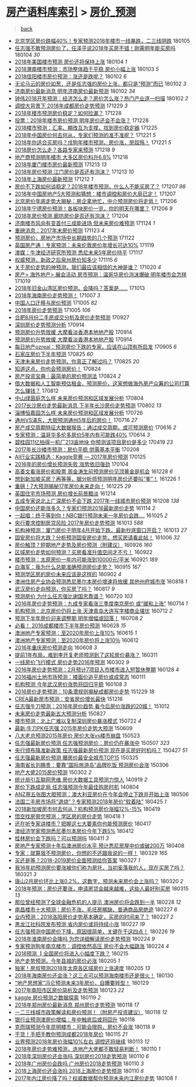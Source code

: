 [房产语料库索引](../../README.md)  > [房价_预测](房价_预测.md)
====
> [back](../README.md)

- [北京学区房价跌幅40%！专家预测2018年楼市一线暴跌，二三线阴跌](http://jkwz.applinzi.com/ittc/7055056988247950346.html#%E5%8C%97%E4%BA%AC%E5%AD%A6%E5%8C%BA%E6%88%BF%E4%BB%B7%E8%B7%8C%E5%B9%8540%25%EF%BC%81%E4%B8%93%E5%AE%B6%E9%A2%84%E6%B5%8B2018%E5%B9%B4%E6%A5%BC%E5%B8%82%E4%B8%80%E7%BA%BF%E6%9A%B4%E8%B7%8C%EF%BC%8C%E4%BA%8C%E4%B8%89%E7%BA%BF%E9%98%B4%E8%B7%8C) 180105  
- [任志强不敢预测房价了，任泽平说2018年买房不错！刚需明年能买房吗](http://jkwz.applinzi.com/ittc/7054706756289037318.html#%E4%BB%BB%E5%BF%97%E5%BC%BA%E4%B8%8D%E6%95%A2%E9%A2%84%E6%B5%8B%E6%88%BF%E4%BB%B7%E4%BA%86%EF%BC%8C%E4%BB%BB%E6%B3%BD%E5%B9%B3%E8%AF%B42018%E5%B9%B4%E4%B9%B0%E6%88%BF%E4%B8%8D%E9%94%99%EF%BC%81%E5%88%9A%E9%9C%80%E6%98%8E%E5%B9%B4%E8%83%BD%E4%B9%B0%E6%88%BF%E5%90%97) 180104 *30* 
- [2018年美国楼市预测 房价还将保持上涨](http://jkwz.applinzi.com/ittc/7054671322645267473.html#2018%E5%B9%B4%E7%BE%8E%E5%9B%BD%E6%A5%BC%E5%B8%82%E9%A2%84%E6%B5%8B+%E6%88%BF%E4%BB%B7%E8%BF%98%E5%B0%86%E4%BF%9D%E6%8C%81%E4%B8%8A%E6%B6%A8) 180104 *1* 
- [2018渭南楼市预测：市场整体趋于平稳 房价小幅上涨](http://jkwz.applinzi.com/ittc/7054314207393088518.html#2018%E6%B8%AD%E5%8D%97%E6%A5%BC%E5%B8%82%E9%A2%84%E6%B5%8B%EF%BC%9A%E5%B8%82%E5%9C%BA%E6%95%B4%E4%BD%93%E8%B6%8B%E4%BA%8E%E5%B9%B3%E7%A8%B3+%E6%88%BF%E4%BB%B7%E5%B0%8F%E5%B9%85%E4%B8%8A%E6%B6%A8) 180103 *5* 
- [2018信阳楼市房价预测：涨还是跌呢？](http://jkwz.applinzi.com/ittc/7054016328317273099.html#2018%E4%BF%A1%E9%98%B3%E6%A5%BC%E5%B8%82%E6%88%BF%E4%BB%B7%E9%A2%84%E6%B5%8B%EF%BC%9A%E6%B6%A8%E8%BF%98%E6%98%AF%E8%B7%8C%E5%91%A2%EF%BC%9F) 180102 *6* 
- [无论马云的房价如葱，还是任志强的房价上涨，都只是“预测”而已](http://jkwz.applinzi.com/ittc/7053971442851382282.html#%E6%97%A0%E8%AE%BA%E9%A9%AC%E4%BA%91%E7%9A%84%E6%88%BF%E4%BB%B7%E5%A6%82%E8%91%B1%EF%BC%8C%E8%BF%98%E6%98%AF%E4%BB%BB%E5%BF%97%E5%BC%BA%E7%9A%84%E6%88%BF%E4%BB%B7%E4%B8%8A%E6%B6%A8%EF%BC%8C%E9%83%BD%E5%8F%AA%E6%98%AF%E2%80%9C%E9%A2%84%E6%B5%8B%E2%80%9D%E8%80%8C%E5%B7%B2) 180102 *3* 
- [济南房价最新消息 明年济南房价最新预测](http://jkwz.applinzi.com/ittc/7053952138458170375.html#%E6%B5%8E%E5%8D%97%E6%88%BF%E4%BB%B7%E6%9C%80%E6%96%B0%E6%B6%88%E6%81%AF+%E6%98%8E%E5%B9%B4%E6%B5%8E%E5%8D%97%E6%88%BF%E4%BB%B7%E6%9C%80%E6%96%B0%E9%A2%84%E6%B5%8B) 180102 *34* 
- [钟伟2018开年预测：经济怎么走？房价怎么涨？热门产业逐一扫描](http://jkwz.applinzi.com/ittc/7053911377305928714.html#%E9%92%9F%E4%BC%9F2018%E5%BC%80%E5%B9%B4%E9%A2%84%E6%B5%8B%EF%BC%9A%E7%BB%8F%E6%B5%8E%E6%80%8E%E4%B9%88%E8%B5%B0%EF%BC%9F%E6%88%BF%E4%BB%B7%E6%80%8E%E4%B9%88%E6%B6%A8%EF%BC%9F%E7%83%AD%E9%97%A8%E4%BA%A7%E4%B8%9A%E9%80%90%E4%B8%80%E6%89%AB%E6%8F%8F) 180102 *2* 
- [调控大背景下 2018年成都房价走势预测](http://jkwz.applinzi.com/ittc/7052551803378336784.html#%E8%B0%83%E6%8E%A7%E5%A4%A7%E8%83%8C%E6%99%AF%E4%B8%8B+2018%E5%B9%B4%E6%88%90%E9%83%BD%E6%88%BF%E4%BB%B7%E8%B5%B0%E5%8A%BF%E9%A2%84%E6%B5%8B) 171229 *3* 
- [2018年楼市预测房价稳定？如何捡漏？](http://jkwz.applinzi.com/ittc/7052094476703499280.html#2018%E5%B9%B4%E6%A5%BC%E5%B8%82%E9%A2%84%E6%B5%8B%E6%88%BF%E4%BB%B7%E7%A8%B3%E5%AE%9A%EF%BC%9F%E5%A6%82%E4%BD%95%E6%8D%A1%E6%BC%8F%EF%BC%9F) 171228  
- [投票：2018年楼市房价预测 明年房价还会不会涨？](http://jkwz.applinzi.com/ittc/7052077717044872208.html#%E6%8A%95%E7%A5%A8%EF%BC%9A2018%E5%B9%B4%E6%A5%BC%E5%B8%82%E6%88%BF%E4%BB%B7%E9%A2%84%E6%B5%8B+%E6%98%8E%E5%B9%B4%E6%88%BF%E4%BB%B7%E8%BF%98%E4%BC%9A%E4%B8%8D%E4%BC%9A%E6%B6%A8%EF%BC%9F) 171228  
- [2018楼市预测：汇率、棚改互为支撑，找到房价稳定器](http://jkwz.applinzi.com/ittc/7051083360959464464.html#2018%E6%A5%BC%E5%B8%82%E9%A2%84%E6%B5%8B%EF%BC%9A%E6%B1%87%E7%8E%87%E3%80%81%E6%A3%9A%E6%94%B9%E4%BA%92%E4%B8%BA%E6%94%AF%E6%92%91%EF%BC%8C%E6%89%BE%E5%88%B0%E6%88%BF%E4%BB%B7%E7%A8%B3%E5%AE%9A%E5%99%A8) 171225  
- [2018年中国房价何去何从，专家们预测的准不准呢？](http://jkwz.applinzi.com/ittc/7049633452813452304.html#2018%E5%B9%B4%E4%B8%AD%E5%9B%BD%E6%88%BF%E4%BB%B7%E4%BD%95%E5%8E%BB%E4%BD%95%E4%BB%8E%EF%BC%8C%E4%B8%93%E5%AE%B6%E4%BB%AC%E9%A2%84%E6%B5%8B%E7%9A%84%E5%87%86%E4%B8%8D%E5%87%86%E5%91%A2%EF%BC%9F) 171221 *5* 
- [2018年你适合买房吗？戌狗年楼市预测，房价涨，房奴殇！](http://jkwz.applinzi.com/ittc/7049551036258190352.html#2018%E5%B9%B4%E4%BD%A0%E9%80%82%E5%90%88%E4%B9%B0%E6%88%BF%E5%90%97%EF%BC%9F%E6%88%8C%E7%8B%97%E5%B9%B4%E6%A5%BC%E5%B8%82%E9%A2%84%E6%B5%8B%EF%BC%8C%E6%88%BF%E4%BB%B7%E6%B6%A8%EF%BC%8C%E6%88%BF%E5%A5%B4%E6%AE%87%EF%BC%81) 171221 *5* 
- [2018房价怎么走？各路专家来预测](http://jkwz.applinzi.com/ittc/7048473938978407441.html#2018%E6%88%BF%E4%BB%B7%E6%80%8E%E4%B9%88%E8%B5%B0%EF%BC%9F%E5%90%84%E8%B7%AF%E4%B8%93%E5%AE%B6%E6%9D%A5%E9%A2%84%E6%B5%8B) 171218 *9* 
- [地产商预测明年楼市 大多区房价料升6.8%](http://jkwz.applinzi.com/ittc/7048378034325816337.html#%E5%9C%B0%E4%BA%A7%E5%95%86%E9%A2%84%E6%B5%8B%E6%98%8E%E5%B9%B4%E6%A5%BC%E5%B8%82+%E5%A4%A7%E5%A4%9A%E5%8C%BA%E6%88%BF%E4%BB%B7%E6%96%99%E5%8D%876.8%25) 171218  
- [2018年厦门楼市房价最新预测](http://jkwz.applinzi.com/ittc/7046530561055654928.html#2018%E5%B9%B4%E5%8E%A6%E9%97%A8%E6%A5%BC%E5%B8%82%E6%88%BF%E4%BB%B7%E6%9C%80%E6%96%B0%E9%A2%84%E6%B5%8B) 171213 *13* 
- [2018年房价预测 江门房价是否还有泡沫？](http://jkwz.applinzi.com/ittc/7046341986632598545.html#2018%E5%B9%B4%E6%88%BF%E4%BB%B7%E9%A2%84%E6%B5%8B+%E6%B1%9F%E9%97%A8%E6%88%BF%E4%BB%B7%E6%98%AF%E5%90%A6%E8%BF%98%E6%9C%89%E6%B3%A1%E6%B2%AB%EF%BC%9F) 171213 *10* 
- [2018年上海房价最新预测](http://jkwz.applinzi.com/ittc/7046157144137663505.html#2018%E5%B9%B4%E4%B8%8A%E6%B5%B7%E6%88%BF%E4%BB%B7%E6%9C%80%E6%96%B0%E9%A2%84%E6%B5%8B) 171212 *1* 
- [房价不下跌如何谈稳定？2018年楼市预测，什么人不能买房了？](http://jkwz.applinzi.com/ittc/7043158724389110800.html#%E6%88%BF%E4%BB%B7%E4%B8%8D%E4%B8%8B%E8%B7%8C%E5%A6%82%E4%BD%95%E8%B0%88%E7%A8%B3%E5%AE%9A%EF%BC%9F2018%E5%B9%B4%E6%A5%BC%E5%B8%82%E9%A2%84%E6%B5%8B%EF%BC%8C%E4%BB%80%E4%B9%88%E4%BA%BA%E4%B8%8D%E8%83%BD%E4%B9%B0%E6%88%BF%E4%BA%86%EF%BC%9F) 171207 *98* 
- [2018年中国房地产5大预测和猜想：楼市调控和房价大局已定！](http://jkwz.applinzi.com/ittc/7044303680663192592.html#2018%E5%B9%B4%E4%B8%AD%E5%9B%BD%E6%88%BF%E5%9C%B0%E4%BA%A75%E5%A4%A7%E9%A2%84%E6%B5%8B%E5%92%8C%E7%8C%9C%E6%83%B3%EF%BC%9A%E6%A5%BC%E5%B8%82%E8%B0%83%E6%8E%A7%E5%92%8C%E6%88%BF%E4%BB%B7%E5%A4%A7%E5%B1%80%E5%B7%B2%E5%AE%9A%EF%BC%81) 171207  
- [北京房价年底走势大揭秘：房企拿地忙，中介预测房价将走低！](http://jkwz.applinzi.com/ittc/7044032384654115856.html#%E5%8C%97%E4%BA%AC%E6%88%BF%E4%BB%B7%E5%B9%B4%E5%BA%95%E8%B5%B0%E5%8A%BF%E5%A4%A7%E6%8F%AD%E7%A7%98%EF%BC%9A%E6%88%BF%E4%BC%81%E6%8B%BF%E5%9C%B0%E5%BF%99%EF%BC%8C%E4%B8%AD%E4%BB%8B%E9%A2%84%E6%B5%8B%E6%88%BF%E4%BB%B7%E5%B0%86%E8%B5%B0%E4%BD%8E%EF%BC%81) 171206  
- [2018年宁德房价预测！各板块房价一览，你的明天在哪里？](http://jkwz.applinzi.com/ittc/7044015090792137745.html#2018%E5%B9%B4%E5%AE%81%E5%BE%B7%E6%88%BF%E4%BB%B7%E9%A2%84%E6%B5%8B%EF%BC%81%E5%90%84%E6%9D%BF%E5%9D%97%E6%88%BF%E4%BB%B7%E4%B8%80%E8%A7%88%EF%BC%8C%E4%BD%A0%E7%9A%84%E6%98%8E%E5%A4%A9%E5%9C%A8%E5%93%AA%E9%87%8C%EF%BC%9F) 171206 *9* 
- [2018年房价预测 廊坊房价是否还有泡沫？](http://jkwz.applinzi.com/ittc/7043162085125522448.html#2018%E5%B9%B4%E6%88%BF%E4%BB%B7%E9%A2%84%E6%B5%8B+%E5%BB%8A%E5%9D%8A%E6%88%BF%E4%BB%B7%E6%98%AF%E5%90%A6%E8%BF%98%E6%9C%89%E6%B3%A1%E6%B2%AB%EF%BC%9F) 171204  
- [济南楼市风向有变首付三成能进场 但未来房价难预测](http://jkwz.applinzi.com/ittc/7039448086353544209.html#%E6%B5%8E%E5%8D%97%E6%A5%BC%E5%B8%82%E9%A3%8E%E5%90%91%E6%9C%89%E5%8F%98%E9%A6%96%E4%BB%98%E4%B8%89%E6%88%90%E8%83%BD%E8%BF%9B%E5%9C%BA+%E4%BD%86%E6%9C%AA%E6%9D%A5%E6%88%BF%E4%BB%B7%E9%9A%BE%E9%A2%84%E6%B5%8B) 171124 *1* 
- [重磅消息：2017年末房价预测](http://jkwz.applinzi.com/ittc/7039152775135495185.html#%E9%87%8D%E7%A3%85%E6%B6%88%E6%81%AF%EF%BC%9A2017%E5%B9%B4%E6%9C%AB%E6%88%BF%E4%BB%B7%E9%A2%84%E6%B5%8B) 171123 *4* 
- [预测房价，房地产市场中长期趋势的几个预测](http://jkwz.applinzi.com/ittc/7038565959953024016.html#%E9%A2%84%E6%B5%8B%E6%88%BF%E4%BB%B7%EF%BC%8C%E6%88%BF%E5%9C%B0%E4%BA%A7%E5%B8%82%E5%9C%BA%E4%B8%AD%E9%95%BF%E6%9C%9F%E8%B6%8B%E5%8A%BF%E7%9A%84%E5%87%A0%E4%B8%AA%E9%A2%84%E6%B5%8B) 171122  
- [英国房产通｜专家预测：未来伦敦房价年增长可达10%](http://jkwz.applinzi.com/ittc/7037612674064581649.html#%E8%8B%B1%E5%9B%BD%E6%88%BF%E4%BA%A7%E9%80%9A%EF%BD%9C%E4%B8%93%E5%AE%B6%E9%A2%84%E6%B5%8B%EF%BC%9A%E6%9C%AA%E6%9D%A5%E4%BC%A6%E6%95%A6%E6%88%BF%E4%BB%B7%E5%B9%B4%E5%A2%9E%E9%95%BF%E5%8F%AF%E8%BE%BE10%25) 171119  
- [澳媒：牛津经济研究所预测 悉尼未来5年房价持平](http://jkwz.applinzi.com/ittc/7036954437061444625.html#%E6%BE%B3%E5%AA%92%EF%BC%9A%E7%89%9B%E6%B4%A5%E7%BB%8F%E6%B5%8E%E7%A0%94%E7%A9%B6%E6%89%80%E9%A2%84%E6%B5%8B+%E6%82%89%E5%B0%BC%E6%9C%AA%E6%9D%A55%E5%B9%B4%E6%88%BF%E4%BB%B7%E6%8C%81%E5%B9%B3) 171117  
- [权威预测，新政之后泉州房价知多少](http://jkwz.applinzi.com/ittc/7036102611223184400.html#%E6%9D%83%E5%A8%81%E9%A2%84%E6%B5%8B%EF%BC%8C%E6%96%B0%E6%94%BF%E4%B9%8B%E5%90%8E%E6%B3%89%E5%B7%9E%E6%88%BF%E4%BB%B7%E7%9F%A5%E5%A4%9A%E5%B0%91) 171115 *6* 
- [关于房价走势的神预测，我们最应该相信的大神是谁？](http://jkwz.applinzi.com/ittc/7026174342587745297.html#%E5%85%B3%E4%BA%8E%E6%88%BF%E4%BB%B7%E8%B5%B0%E5%8A%BF%E7%9A%84%E7%A5%9E%E9%A2%84%E6%B5%8B%EF%BC%8C%E6%88%91%E4%BB%AC%E6%9C%80%E5%BA%94%E8%AF%A5%E7%9B%B8%E4%BF%A1%E7%9A%84%E5%A4%A7%E7%A5%9E%E6%98%AF%E8%B0%81%EF%BC%9F) 171020 *4* 
- [房产&gt; 海外地产&gt; 展会活动 房市预测：温哥华房价泡沫爆破 明年楼市会怎样](http://jkwz.applinzi.com/ittc/7026127643852932112.html#%E6%88%BF%E4%BA%A7%26gt%3B+%E6%B5%B7%E5%A4%96%E5%9C%B0%E4%BA%A7%26gt%3B+%E5%B1%95%E4%BC%9A%E6%B4%BB%E5%8A%A8+%E6%88%BF%E5%B8%82%E9%A2%84%E6%B5%8B%EF%BC%9A%E6%B8%A9%E5%93%A5%E5%8D%8E%E6%88%BF%E4%BB%B7%E6%B3%A1%E6%B2%AB%E7%88%86%E7%A0%B4+%E6%98%8E%E5%B9%B4%E6%A5%BC%E5%B8%82%E4%BC%9A%E6%80%8E%E6%A0%B7) 171019  
- [2018年旧金山湾区房价预测，会降吗？答案是……](http://jkwz.applinzi.com/ittc/7023846499522446352.html#2018%E5%B9%B4%E6%97%A7%E9%87%91%E5%B1%B1%E6%B9%BE%E5%8C%BA%E6%88%BF%E4%BB%B7%E9%A2%84%E6%B5%8B%EF%BC%8C%E4%BC%9A%E9%99%8D%E5%90%97%EF%BC%9F%E7%AD%94%E6%A1%88%E6%98%AF%E2%80%A6%E2%80%A6) 171013  
- [2018年海南房价走势预测！](http://jkwz.applinzi.com/ittc/7021668850893063184.html#2018%E5%B9%B4%E6%B5%B7%E5%8D%97%E6%88%BF%E4%BB%B7%E8%B5%B0%E5%8A%BF%E9%A2%84%E6%B5%8B%EF%BC%81) 171007 *3* 
- [中国人口迁移与房价预测](http://jkwz.applinzi.com/ittc/7021098766227211280.html#%E4%B8%AD%E5%9B%BD%E4%BA%BA%E5%8F%A3%E8%BF%81%E7%A7%BB%E4%B8%8E%E6%88%BF%E4%BB%B7%E9%A2%84%E6%B5%8B) 171005 *82* 
- [2018年房价走势预测](http://jkwz.applinzi.com/ittc/7021078261793293328.html#2018%E5%B9%B4%E6%88%BF%E4%BB%B7%E8%B5%B0%E5%8A%BF%E9%A2%84%E6%B5%8B) 171005 *106* 
- [合肥8月份二手房成交分析及房价走势预测](http://jkwz.applinzi.com/ittc/7017940845200933904.html#%E5%90%88%E8%82%A58%E6%9C%88%E4%BB%BD%E4%BA%8C%E6%89%8B%E6%88%BF%E6%88%90%E4%BA%A4%E5%88%86%E6%9E%90%E5%8F%8A%E6%88%BF%E4%BB%B7%E8%B5%B0%E5%8A%BF%E9%A2%84%E6%B5%8B) 170927  
- [深圳房价走势预测分析](http://jkwz.applinzi.com/ittc/7013145993242215185.html#%E6%B7%B1%E5%9C%B3%E6%88%BF%E4%BB%B7%E8%B5%B0%E5%8A%BF%E9%A2%84%E6%B5%8B%E5%88%86%E6%9E%90) 170914  
- [预测房价升势放缓 大摩看淡香港本地地产股](http://jkwz.applinzi.com/ittc/7013008528548299537.html#%E9%A2%84%E6%B5%8B%E6%88%BF%E4%BB%B7%E5%8D%87%E5%8A%BF%E6%94%BE%E7%BC%93+%E5%A4%A7%E6%91%A9%E7%9C%8B%E6%B7%A1%E9%A6%99%E6%B8%AF%E6%9C%AC%E5%9C%B0%E5%9C%B0%E4%BA%A7%E8%82%A1) 170914  
- [预测房价升势放缓 大摩看淡香港本地地产股](http://jkwz.applinzi.com/ittc/7013008528565076752.html#%E9%A2%84%E6%B5%8B%E6%88%BF%E4%BB%B7%E5%8D%87%E5%8A%BF%E6%94%BE%E7%BC%93+%E5%A4%A7%E6%91%A9%E7%9C%8B%E6%B7%A1%E9%A6%99%E6%B8%AF%E6%9C%AC%E5%9C%B0%E5%9C%B0%E4%BA%A7%E8%82%A1) 170914  
- [每日地产ozreal：预测房价下跌的专家，应该在山顶有所启发](http://jkwz.applinzi.com/ittc/7009841117816947728.html#%E6%AF%8F%E6%97%A5%E5%9C%B0%E4%BA%A7ozreal%EF%BC%9A%E9%A2%84%E6%B5%8B%E6%88%BF%E4%BB%B7%E4%B8%8B%E8%B7%8C%E7%9A%84%E4%B8%93%E5%AE%B6%EF%BC%8C%E5%BA%94%E8%AF%A5%E5%9C%A8%E5%B1%B1%E9%A1%B6%E6%9C%89%E6%89%80%E5%90%AF%E5%8F%91) 170905 *6* 
- [石家庄房价下半年预测](http://jkwz.applinzi.com/ittc/7005686079708202001.html#%E7%9F%B3%E5%AE%B6%E5%BA%84%E6%88%BF%E4%BB%B7%E4%B8%8B%E5%8D%8A%E5%B9%B4%E9%A2%84%E6%B5%8B) 170825 *60* 
- [天津未来房价走势预测，你真正了解过吗？](http://jkwz.applinzi.com/ittc/7005684501324497937.html#%E5%A4%A9%E6%B4%A5%E6%9C%AA%E6%9D%A5%E6%88%BF%E4%BB%B7%E8%B5%B0%E5%8A%BF%E9%A2%84%E6%B5%8B%EF%BC%8C%E4%BD%A0%E7%9C%9F%E6%AD%A3%E4%BA%86%E8%A7%A3%E8%BF%87%E5%90%97%EF%BC%9F) 170825 *20* 
- [知道这点，你也会预测房价！](http://jkwz.applinzi.com/ittc/7005327836339242001.html#%E7%9F%A5%E9%81%93%E8%BF%99%E7%82%B9%EF%BC%8C%E4%BD%A0%E4%B9%9F%E4%BC%9A%E9%A2%84%E6%B5%8B%E6%88%BF%E4%BB%B7%EF%BC%81) 170824  
- [房产投资宝典｜最简单的房价预测法](http://jkwz.applinzi.com/ittc/7005327836293104657.html#%E6%88%BF%E4%BA%A7%E6%8A%95%E8%B5%84%E5%AE%9D%E5%85%B8%EF%BD%9C%E6%9C%80%E7%AE%80%E5%8D%95%E7%9A%84%E6%88%BF%E4%BB%B7%E9%A2%84%E6%B5%8B%E6%B3%95) 170824 *2* 
- [借大数据和人工智能预估租金、预测房价，这家想做海外房产众筹的公司打算怎么赚钱？](http://jkwz.applinzi.com/ittc/7000837783130997777.html#%E5%80%9F%E5%A4%A7%E6%95%B0%E6%8D%AE%E5%92%8C%E4%BA%BA%E5%B7%A5%E6%99%BA%E8%83%BD%E9%A2%84%E4%BC%B0%E7%A7%9F%E9%87%91%E3%80%81%E9%A2%84%E6%B5%8B%E6%88%BF%E4%BB%B7%EF%BC%8C%E8%BF%99%E5%AE%B6%E6%83%B3%E5%81%9A%E6%B5%B7%E5%A4%96%E6%88%BF%E4%BA%A7%E4%BC%97%E7%AD%B9%E7%9A%84%E5%85%AC%E5%8F%B8%E6%89%93%E7%AE%97%E6%80%8E%E4%B9%88%E8%B5%9A%E9%92%B1%EF%BC%9F) 170812  
- [中山绿茵庭怎么样 未来房价预测和区域发展分析](http://jkwz.applinzi.com/ittc/6997936467576620049.html#%E4%B8%AD%E5%B1%B1%E7%BB%BF%E8%8C%B5%E5%BA%AD%E6%80%8E%E4%B9%88%E6%A0%B7+%E6%9C%AA%E6%9D%A5%E6%88%BF%E4%BB%B7%E9%A2%84%E6%B5%8B%E5%92%8C%E5%8C%BA%E5%9F%9F%E5%8F%91%E5%B1%95%E5%88%86%E6%9E%90) 170804  
- [2017长沙房价走势最新消息 下半年长沙房价走势预测](http://jkwz.applinzi.com/ittc/6997337048418354192.html#2017%E9%95%BF%E6%B2%99%E6%88%BF%E4%BB%B7%E8%B5%B0%E5%8A%BF%E6%9C%80%E6%96%B0%E6%B6%88%E6%81%AF+%E4%B8%8B%E5%8D%8A%E5%B9%B4%E9%95%BF%E6%B2%99%E6%88%BF%E4%BB%B7%E8%B5%B0%E5%8A%BF%E9%A2%84%E6%B5%8B) 170802 *13* 
- [淄博恒嘉园怎么样 未来房价预测和区域发展分析](http://jkwz.applinzi.com/ittc/6994589365681259537.html#%E6%B7%84%E5%8D%9A%E6%81%92%E5%98%89%E5%9B%AD%E6%80%8E%E4%B9%88%E6%A0%B7+%E6%9C%AA%E6%9D%A5%E6%88%BF%E4%BB%B7%E9%A2%84%E6%B5%8B%E5%92%8C%E5%8C%BA%E5%9F%9F%E5%8F%91%E5%B1%95%E5%88%86%E6%9E%90) 170726  
- [通州VS浦东，大胆预测通州5年后的房价！](http://jkwz.applinzi.com/ittc/6990984268971770896.html#%E9%80%9A%E5%B7%9EVS%E6%B5%A6%E4%B8%9C%EF%BC%8C%E5%A4%A7%E8%83%86%E9%A2%84%E6%B5%8B%E9%80%9A%E5%B7%9E5%E5%B9%B4%E5%90%8E%E7%9A%84%E6%88%BF%E4%BB%B7%EF%BC%81) 170716 *27* 
- [房产成交周期特征大数据报告：通过成交周期，或可预测房价](http://jkwz.applinzi.com/ittc/6979745619097699332.html#%E6%88%BF%E4%BA%A7%E6%88%90%E4%BA%A4%E5%91%A8%E6%9C%9F%E7%89%B9%E5%BE%81%E5%A4%A7%E6%95%B0%E6%8D%AE%E6%8A%A5%E5%91%8A%EF%BC%9A%E9%80%9A%E8%BF%87%E6%88%90%E4%BA%A4%E5%91%A8%E6%9C%9F%EF%BC%8C%E6%88%96%E5%8F%AF%E9%A2%84%E6%B5%8B%E6%88%BF%E4%BB%B7) 170616 *2* 
- [专家预测：温哥华多伦多房价5年内有可能跌40%](http://jkwz.applinzi.com/ittc/6978942394622804996.html#%E4%B8%93%E5%AE%B6%E9%A2%84%E6%B5%8B%EF%BC%9A%E6%B8%A9%E5%93%A5%E5%8D%8E%E5%A4%9A%E4%BC%A6%E5%A4%9A%E6%88%BF%E4%BB%B75%E5%B9%B4%E5%86%85%E6%9C%89%E5%8F%AF%E8%83%BD%E8%B7%8C40%25) 170614 *3* 
- [碧桂园11亿拍得一机厂213亩地块 你预测该项目房价是多少](http://jkwz.applinzi.com/ittc/6958293741608633349.html#%E7%A2%A7%E6%A1%82%E5%9B%AD11%E4%BA%BF%E6%8B%8D%E5%BE%97%E4%B8%80%E6%9C%BA%E5%8E%82213%E4%BA%A9%E5%9C%B0%E5%9D%97+%E4%BD%A0%E9%A2%84%E6%B5%8B%E8%AF%A5%E9%A1%B9%E7%9B%AE%E6%88%BF%E4%BB%B7%E6%98%AF%E5%A4%9A%E5%B0%91) 170419 *23* 
- [2017年长沙楼市预测：房价平稳 供需基本平衡](http://jkwz.applinzi.com/ittc/6932316100577723396.html#2017%E5%B9%B4%E9%95%BF%E6%B2%99%E6%A5%BC%E5%B8%82%E9%A2%84%E6%B5%8B%EF%BC%9A%E6%88%BF%E4%BB%B7%E5%B9%B3%E7%A8%B3+%E4%BE%9B%E9%9C%80%E5%9F%BA%E6%9C%AC%E5%B9%B3%E8%A1%A1) 170208  
- [AI行业实践精选：Kaggle竞赛 — 2017年房价预测](http://jkwz.applinzi.com/ittc/6927188054921184260.html#AI%E8%A1%8C%E4%B8%9A%E5%AE%9E%E8%B7%B5%E7%B2%BE%E9%80%89%EF%BC%9AKaggle%E7%AB%9E%E8%B5%9B+%E2%80%94+2017%E5%B9%B4%E6%88%BF%E4%BB%B7%E9%A2%84%E6%B5%8B) 170125  
- [2016年的房价增长预测失败  涨势依旧强劲](http://jkwz.applinzi.com/ittc/6919316433707467780.html#2016%E5%B9%B4%E7%9A%84%E6%88%BF%E4%BB%B7%E5%A2%9E%E9%95%BF%E9%A2%84%E6%B5%8B%E5%A4%B1%E8%B4%A5++%E6%B6%A8%E5%8A%BF%E4%BE%9D%E6%97%A7%E5%BC%BA%E5%8A%B2) 170104  
- [高善文看涨房价和股票 周金涛生前预测房价见顶黄金是机会](http://jkwz.applinzi.com/ittc/6916780725428028420.html#%E9%AB%98%E5%96%84%E6%96%87%E7%9C%8B%E6%B6%A8%E6%88%BF%E4%BB%B7%E5%92%8C%E8%82%A1%E7%A5%A8+%E5%91%A8%E9%87%91%E6%B6%9B%E7%94%9F%E5%89%8D%E9%A2%84%E6%B5%8B%E6%88%BF%E4%BB%B7%E8%A7%81%E9%A1%B6%E9%BB%84%E9%87%91%E6%98%AF%E6%9C%BA%E4%BC%9A) 161228 *6* 
- [想到新加坡买房？再等等，据分析师预测明年房价还要叫“爹”！](http://jkwz.applinzi.com/ittc/6916002303382651908.html#%E6%83%B3%E5%88%B0%E6%96%B0%E5%8A%A0%E5%9D%A1%E4%B9%B0%E6%88%BF%EF%BC%9F%E5%86%8D%E7%AD%89%E7%AD%89%EF%BC%8C%E6%8D%AE%E5%88%86%E6%9E%90%E5%B8%88%E9%A2%84%E6%B5%8B%E6%98%8E%E5%B9%B4%E6%88%BF%E4%BB%B7%E8%BF%98%E8%A6%81%E5%8F%AB%E2%80%9C%E7%88%B9%E2%80%9D%EF%BC%81) 161226 *1* 
- [重磅！7大预测揭秘17年房价未来走向！](http://jkwz.applinzi.com/ittc/6915693037895549957.html#%E9%87%8D%E7%A3%85%EF%BC%817%E5%A4%A7%E9%A2%84%E6%B5%8B%E6%8F%AD%E7%A7%9817%E5%B9%B4%E6%88%BF%E4%BB%B7%E6%9C%AA%E6%9D%A5%E8%B5%B0%E5%90%91%EF%BC%81) 161225 *29* 
- [英国住宅市场预测 房价增长前景黯淡](http://jkwz.applinzi.com/ittc/6911514025652651013.html#%E8%8B%B1%E5%9B%BD%E4%BD%8F%E5%AE%85%E5%B8%82%E5%9C%BA%E9%A2%84%E6%B5%8B+%E6%88%BF%E4%BB%B7%E5%A2%9E%E9%95%BF%E5%89%8D%E6%99%AF%E9%BB%AF%E6%B7%A1) 161214  
- [五成专家说北上广深房价不会下跌 2017年一线城市房价预测](http://jkwz.applinzi.com/ittc/6909315877064672260.html#%E4%BA%94%E6%88%90%E4%B8%93%E5%AE%B6%E8%AF%B4%E5%8C%97%E4%B8%8A%E5%B9%BF%E6%B7%B1%E6%88%BF%E4%BB%B7%E4%B8%8D%E4%BC%9A%E4%B8%8B%E8%B7%8C+2017%E5%B9%B4%E4%B8%80%E7%BA%BF%E5%9F%8E%E5%B8%82%E6%88%BF%E4%BB%B7%E9%A2%84%E6%B5%8B) 161208 *138* 
- [中国房价还能涨多久？专家们预测2016最新房价走势](http://jkwz.applinzi.com/ittc/6900422537816572933.html#%E4%B8%AD%E5%9B%BD%E6%88%BF%E4%BB%B7%E8%BF%98%E8%83%BD%E6%B6%A8%E5%A4%9A%E4%B9%85%EF%BC%9F%E4%B8%93%E5%AE%B6%E4%BB%AC%E9%A2%84%E6%B5%8B2016%E6%9C%80%E6%96%B0%E6%88%BF%E4%BB%B7%E8%B5%B0%E5%8A%BF) 161114 *2* 
- [一起唱：终于等到你！NBC银行预测未来一年房价会跌....](http://jkwz.applinzi.com/ittc/6892865456766977029.html#%E4%B8%80%E8%B5%B7%E5%94%B1%EF%BC%9A%E7%BB%88%E4%BA%8E%E7%AD%89%E5%88%B0%E4%BD%A0%EF%BC%81NBC%E9%93%B6%E8%A1%8C%E9%A2%84%E6%B5%8B%E6%9C%AA%E6%9D%A5%E4%B8%80%E5%B9%B4%E6%88%BF%E4%BB%B7%E4%BC%9A%E8%B7%8C....) 161025 *2* 
- [央行要求控制房贷风险 2017年房价走势预测](http://jkwz.applinzi.com/ittc/6888479775860982789.html#%E5%A4%AE%E8%A1%8C%E8%A6%81%E6%B1%82%E6%8E%A7%E5%88%B6%E6%88%BF%E8%B4%B7%E9%A3%8E%E9%99%A9+2017%E5%B9%B4%E6%88%BF%E4%BB%B7%E8%B5%B0%E5%8A%BF%E9%A2%84%E6%B5%8B) 161013 *588* 
- [机构神预测：厦门房价于明年4月开始下跌，最新抄底窗口开启？](http://jkwz.applinzi.com/ittc/6888446100293288964.html#%E6%9C%BA%E6%9E%84%E7%A5%9E%E9%A2%84%E6%B5%8B%EF%BC%9A%E5%8E%A6%E9%97%A8%E6%88%BF%E4%BB%B7%E4%BA%8E%E6%98%8E%E5%B9%B44%E6%9C%88%E5%BC%80%E5%A7%8B%E4%B8%8B%E8%B7%8C%EF%BC%8C%E6%9C%80%E6%96%B0%E6%8A%84%E5%BA%95%E7%AA%97%E5%8F%A3%E5%BC%80%E5%90%AF%EF%BC%9F) 161013 *27* 
- [固安房价将大跌？分析预测固安房价走势，想买房请看此帖！](http://jkwz.applinzi.com/ittc/6885893181396222981.html#%E5%9B%BA%E5%AE%89%E6%88%BF%E4%BB%B7%E5%B0%86%E5%A4%A7%E8%B7%8C%EF%BC%9F%E5%88%86%E6%9E%90%E9%A2%84%E6%B5%8B%E5%9B%BA%E5%AE%89%E6%88%BF%E4%BB%B7%E8%B5%B0%E5%8A%BF%EF%BC%8C%E6%83%B3%E4%B9%B0%E6%88%BF%E8%AF%B7%E7%9C%8B%E6%AD%A4%E5%B8%96%EF%BC%81) 161006 *32* 
- [房价触顶？短期地产走势及房价预测（附建议）](http://jkwz.applinzi.com/ittc/6881196527338390532.html#%E6%88%BF%E4%BB%B7%E8%A7%A6%E9%A1%B6%EF%BC%9F%E7%9F%AD%E6%9C%9F%E5%9C%B0%E4%BA%A7%E8%B5%B0%E5%8A%BF%E5%8F%8A%E6%88%BF%E4%BB%B7%E9%A2%84%E6%B5%8B%EF%BC%88%E9%99%84%E5%BB%BA%E8%AE%AE%EF%BC%89) 160926 *160* 
- [区域房价走势如何预测？买房看准升值空间才不亏！](http://jkwz.applinzi.com/ittc/6880691431374586885.html#%E5%8C%BA%E5%9F%9F%E6%88%BF%E4%BB%B7%E8%B5%B0%E5%8A%BF%E5%A6%82%E4%BD%95%E9%A2%84%E6%B5%8B%EF%BC%9F%E4%B9%B0%E6%88%BF%E7%9C%8B%E5%87%86%E5%8D%87%E5%80%BC%E7%A9%BA%E9%97%B4%E6%89%8D%E4%B8%8D%E4%BA%8F%EF%BC%81) 160922  
- [楼市预测：太原房价一年内可能涨到10000元/平米](http://jkwz.applinzi.com/ittc/6880451592121222148.html#%E6%A5%BC%E5%B8%82%E9%A2%84%E6%B5%8B%EF%BC%9A%E5%A4%AA%E5%8E%9F%E6%88%BF%E4%BB%B7%E4%B8%80%E5%B9%B4%E5%86%85%E5%8F%AF%E8%83%BD%E6%B6%A8%E5%88%B010000%E5%85%83%2F%E5%B9%B3%E7%B1%B3) 160921 *189* 
- [白海军：我为什么总能准确预测房价走势？](http://jkwz.applinzi.com/ittc/6878059115498177540.html#%E7%99%BD%E6%B5%B7%E5%86%9B%EF%BC%9A%E6%88%91%E4%B8%BA%E4%BB%80%E4%B9%88%E6%80%BB%E8%83%BD%E5%87%86%E7%A1%AE%E9%A2%84%E6%B5%8B%E6%88%BF%E4%BB%B7%E8%B5%B0%E5%8A%BF%EF%BC%9F) 160915 *167* 
- [预测学区房的房价未来应该是这样的](http://jkwz.applinzi.com/ittc/6873357633251181572.html#%E9%A2%84%E6%B5%8B%E5%AD%A6%E5%8C%BA%E6%88%BF%E7%9A%84%E6%88%BF%E4%BB%B7%E6%9C%AA%E6%9D%A5%E5%BA%94%E8%AF%A5%E6%98%AF%E8%BF%99%E6%A0%B7%E7%9A%84) 160902 *4* 
- [澳洲住房产业协会预测悉尼墨尔本房价增速将放缓 其他州府城市涨](http://jkwz.applinzi.com/ittc/6867798133601469445.html#%E6%BE%B3%E6%B4%B2%E4%BD%8F%E6%88%BF%E4%BA%A7%E4%B8%9A%E5%8D%8F%E4%BC%9A%E9%A2%84%E6%B5%8B%E6%82%89%E5%B0%BC%E5%A2%A8%E5%B0%94%E6%9C%AC%E6%88%BF%E4%BB%B7%E5%A2%9E%E9%80%9F%E5%B0%86%E6%94%BE%E7%BC%93+%E5%85%B6%E4%BB%96%E5%B7%9E%E5%BA%9C%E5%9F%8E%E5%B8%82%E6%B6%A8) 160818 *1* 
- [武汉房价走向预测，你买房了吗？](http://jkwz.applinzi.com/ittc/6867375822620591108.html#%E6%AD%A6%E6%B1%89%E6%88%BF%E4%BB%B7%E8%B5%B0%E5%90%91%E9%A2%84%E6%B5%8B%EF%BC%8C%E4%BD%A0%E4%B9%B0%E6%88%BF%E4%BA%86%E5%90%97%EF%BC%9F) 160817 *9* 
- [预测房价  为什么任志强比谢国忠靠谱？](http://jkwz.applinzi.com/ittc/6856993534670013444.html#%E9%A2%84%E6%B5%8B%E6%88%BF%E4%BB%B7++%E4%B8%BA%E4%BB%80%E4%B9%88%E4%BB%BB%E5%BF%97%E5%BC%BA%E6%AF%94%E8%B0%A2%E5%9B%BD%E5%BF%A0%E9%9D%A0%E8%B0%B1%EF%BC%9F) 160720 *103* 
- [2016年房价走势预测：九成专家看涨三季度南京房价 或“缓和上涨”](http://jkwz.applinzi.com/ittc/6854767293288154116.html#2016%E5%B9%B4%E6%88%BF%E4%BB%B7%E8%B5%B0%E5%8A%BF%E9%A2%84%E6%B5%8B%EF%BC%9A%E4%B9%9D%E6%88%90%E4%B8%93%E5%AE%B6%E7%9C%8B%E6%B6%A8%E4%B8%89%E5%AD%A3%E5%BA%A6%E5%8D%97%E4%BA%AC%E6%88%BF%E4%BB%B7+%E6%88%96%E2%80%9C%E7%BC%93%E5%92%8C%E4%B8%8A%E6%B6%A8%E2%80%9D) 160714 *1* 
- [机构预测：北京房价仍将上涨  天津青岛大连写字楼商业堪忧](http://jkwz.applinzi.com/ittc/6853885162928210949.html#%E6%9C%BA%E6%9E%84%E9%A2%84%E6%B5%8B%EF%BC%9A%E5%8C%97%E4%BA%AC%E6%88%BF%E4%BB%B7%E4%BB%8D%E5%B0%86%E4%B8%8A%E6%B6%A8++%E5%A4%A9%E6%B4%A5%E9%9D%92%E5%B2%9B%E5%A4%A7%E8%BF%9E%E5%86%99%E5%AD%97%E6%A5%BC%E5%95%86%E4%B8%9A%E5%A0%AA%E5%BF%A7) 160712 *2* 
- [预测下半年房价迎来调整期 明年增幅或回落！](http://jkwz.applinzi.com/ittc/6852529310006772741.html#%E9%A2%84%E6%B5%8B%E4%B8%8B%E5%8D%8A%E5%B9%B4%E6%88%BF%E4%BB%B7%E8%BF%8E%E6%9D%A5%E8%B0%83%E6%95%B4%E6%9C%9F+%E6%98%8E%E5%B9%B4%E5%A2%9E%E5%B9%85%E6%88%96%E5%9B%9E%E8%90%BD%EF%BC%81) 160708 *2* 
- [必看！ 2016成都楼市下半年房价预测](http://jkwz.applinzi.com/ittc/6848808390738052101.html#%E5%BF%85%E7%9C%8B%EF%BC%81+2016%E6%88%90%E9%83%BD%E6%A5%BC%E5%B8%82%E4%B8%8B%E5%8D%8A%E5%B9%B4%E6%88%BF%E4%BB%B7%E9%A2%84%E6%B5%8B) 160628 *15* 
- [澳洲地产专家预测：至2020年房价上涨10%](http://jkwz.applinzi.com/ittc/6843957098802840581.html#%E6%BE%B3%E6%B4%B2%E5%9C%B0%E4%BA%A7%E4%B8%93%E5%AE%B6%E9%A2%84%E6%B5%8B%EF%BC%9A%E8%87%B32020%E5%B9%B4%E6%88%BF%E4%BB%B7%E4%B8%8A%E6%B6%A810%25) 160615 *1* 
- [澳洲地产专家预测：至2020年房价将上涨10％](http://jkwz.applinzi.com/ittc/6842879587675276292.html#%E6%BE%B3%E6%B4%B2%E5%9C%B0%E4%BA%A7%E4%B8%93%E5%AE%B6%E9%A2%84%E6%B5%8B%EF%BC%9A%E8%87%B32020%E5%B9%B4%E6%88%BF%E4%BB%B7%E5%B0%86%E4%B8%8A%E6%B6%A810%EF%BC%85) 160612  
- [2016年重庆房价预测走向](http://jkwz.applinzi.com/ittc/6841395845693703172.html#2016%E5%B9%B4%E9%87%8D%E5%BA%86%E6%88%BF%E4%BB%B7%E9%A2%84%E6%B5%8B%E8%B5%B0%E5%90%91) 160608 *3* 
- [提前1年布局，难到李开复老师预测到了这轮房价暴涨？](http://jkwz.applinzi.com/ittc/6808359821518570500.html#%E6%8F%90%E5%89%8D1%E5%B9%B4%E5%B8%83%E5%B1%80%EF%BC%8C%E9%9A%BE%E5%88%B0%E6%9D%8E%E5%BC%80%E5%A4%8D%E8%80%81%E5%B8%88%E9%A2%84%E6%B5%8B%E5%88%B0%E4%BA%86%E8%BF%99%E8%BD%AE%E6%88%BF%E4%BB%B7%E6%9A%B4%E6%B6%A8%EF%BC%9F) 160311  
- [一线房价飞行模式 房价走势2016年预测](http://jkwz.applinzi.com/ittc/6804952264930231301.html#%E4%B8%80%E7%BA%BF%E6%88%BF%E4%BB%B7%E9%A3%9E%E8%A1%8C%E6%A8%A1%E5%BC%8F+%E6%88%BF%E4%BB%B7%E8%B5%B0%E5%8A%BF2016%E5%B9%B4%E9%A2%84%E6%B5%8B) 160302 *9* 
- [2016年房价走势预测：2月预计7项目入市楼市进入短暂休整期](http://jkwz.applinzi.com/ittc/6792419065075336196.html#2016%E5%B9%B4%E6%88%BF%E4%BB%B7%E8%B5%B0%E5%8A%BF%E9%A2%84%E6%B5%8B%EF%BC%9A2%E6%9C%88%E9%A2%84%E8%AE%A17%E9%A1%B9%E7%9B%AE%E5%85%A5%E5%B8%82%E6%A5%BC%E5%B8%82%E8%BF%9B%E5%85%A5%E7%9F%AD%E6%9A%82%E4%BC%91%E6%95%B4%E6%9C%9F) 160128 *4* 
- [2016福州土地市场预测：楼面价追平房价或成常态](http://jkwz.applinzi.com/ittc/6786091892613841924.html#2016%E7%A6%8F%E5%B7%9E%E5%9C%9F%E5%9C%B0%E5%B8%82%E5%9C%BA%E9%A2%84%E6%B5%8B%EF%BC%9A%E6%A5%BC%E9%9D%A2%E4%BB%B7%E8%BF%BD%E5%B9%B3%E6%88%BF%E4%BB%B7%E6%88%96%E6%88%90%E5%B8%B8%E6%80%81) 160111  
- [机构预测 今年武汉房价涨势将回归平稳](http://jkwz.applinzi.com/ittc/6784804839104185349.html#%E6%9C%BA%E6%9E%84%E9%A2%84%E6%B5%8B+%E4%BB%8A%E5%B9%B4%E6%AD%A6%E6%B1%89%E6%88%BF%E4%BB%B7%E6%B6%A8%E5%8A%BF%E5%B0%86%E5%9B%9E%E5%BD%92%E5%B9%B3%E7%A8%B3) 160108 *3* 
- [2016房价走势预测：10条潜规则揭秘成都房价走势](http://jkwz.applinzi.com/ittc/6781267570183373829.html#2016%E6%88%BF%E4%BB%B7%E8%B5%B0%E5%8A%BF%E9%A2%84%E6%B5%8B%EF%BC%9A10%E6%9D%A1%E6%BD%9C%E8%A7%84%E5%88%99%E6%8F%AD%E7%A7%98%E6%88%90%E9%83%BD%E6%88%BF%E4%BB%B7%E8%B5%B0%E5%8A%BF) 151229 *18* 
- [CREA最新房市预测：安省房价增长最快](http://jkwz.applinzi.com/ittc/6776345180852716548.html#CREA%E6%9C%80%E6%96%B0%E6%88%BF%E5%B8%82%E9%A2%84%E6%B5%8B%EF%BC%9A%E5%AE%89%E7%9C%81%E6%88%BF%E4%BB%B7%E5%A2%9E%E9%95%BF%E6%9C%80%E5%BF%AB) 151216  
- [任志强牛刀预测：2016年房价趋势 看今后房价涨跌的20城！](http://jkwz.applinzi.com/ittc/6752177760769934341.html#%E4%BB%BB%E5%BF%97%E5%BC%BA%E7%89%9B%E5%88%80%E9%A2%84%E6%B5%8B%EF%BC%9A2016%E5%B9%B4%E6%88%BF%E4%BB%B7%E8%B6%8B%E5%8A%BF+%E7%9C%8B%E4%BB%8A%E5%90%8E%E6%88%BF%E4%BB%B7%E6%B6%A8%E8%B7%8C%E7%9A%8420%E5%9F%8E%EF%BC%81) 151012  
- [未来房价走势最新五大预测分析](http://jkwz.applinzi.com/ittc/6735185671849853957.html#%E6%9C%AA%E6%9D%A5%E6%88%BF%E4%BB%B7%E8%B5%B0%E5%8A%BF%E6%9C%80%E6%96%B0%E4%BA%94%E5%A4%A7%E9%A2%84%E6%B5%8B%E5%88%86%E6%9E%90) 150827  
- [楼市预测：北上广难以复制深圳房价暴涨模式](http://jkwz.applinzi.com/ittc/547650614945204741.html#%E6%A5%BC%E5%B8%82%E9%A2%84%E6%B5%8B%EF%BC%9A%E5%8C%97%E4%B8%8A%E5%B9%BF%E9%9A%BE%E4%BB%A5%E5%A4%8D%E5%88%B6%E6%B7%B1%E5%9C%B3%E6%88%BF%E4%BB%B7%E6%9A%B4%E6%B6%A8%E6%A8%A1%E5%BC%8F) 150722 *4* 
- [最新:牛刀PK任志强 2015年房价走势大预测](http://jkwz.applinzi.com/ittc/547650611417189374.html#%E6%9C%80%E6%96%B0%3A%E7%89%9B%E5%88%80PK%E4%BB%BB%E5%BF%97%E5%BC%BA+2015%E5%B9%B4%E6%88%BF%E4%BB%B7%E8%B5%B0%E5%8A%BF%E5%A4%A7%E9%A2%84%E6%B5%8B) 150609  
- [八大老总预测2015年房价 房价大涨vs楼市崩盘](http://jkwz.applinzi.com/ittc/547650611416201235.html#%E5%85%AB%E5%A4%A7%E8%80%81%E6%80%BB%E9%A2%84%E6%B5%8B2015%E5%B9%B4%E6%88%BF%E4%BB%B7+%E6%88%BF%E4%BB%B7%E5%A4%A7%E6%B6%A8vs%E6%A5%BC%E5%B8%82%E5%B4%A9%E7%9B%98) 150523  
- [任志强最新房价预测 任志强预测房价：房价仍在暴涨中](http://jkwz.applinzi.com/ittc/547650611410038895.html#%E4%BB%BB%E5%BF%97%E5%BC%BA%E6%9C%80%E6%96%B0%E6%88%BF%E4%BB%B7%E9%A2%84%E6%B5%8B+%E4%BB%BB%E5%BF%97%E5%BC%BA%E9%A2%84%E6%B5%8B%E6%88%BF%E4%BB%B7%EF%BC%9A%E6%88%BF%E4%BB%B7%E4%BB%8D%E5%9C%A8%E6%9A%B4%E6%B6%A8%E4%B8%AD) 150507 *323* 
- [央行颁布降准新政策 任志强最新房价预测 现在是买房好时机吗？](http://jkwz.applinzi.com/ittc/547650611406890995.html#%E5%A4%AE%E8%A1%8C%E9%A2%81%E5%B8%83%E9%99%8D%E5%87%86%E6%96%B0%E6%94%BF%E7%AD%96+%E4%BB%BB%E5%BF%97%E5%BC%BA%E6%9C%80%E6%96%B0%E6%88%BF%E4%BB%B7%E9%A2%84%E6%B5%8B+%E7%8E%B0%E5%9C%A8%E6%98%AF%E4%B9%B0%E6%88%BF%E5%A5%BD%E6%97%B6%E6%9C%BA%E5%90%97%EF%BC%9F) 150427 *51* 
- [任志强最新房价预测 曝房价最安全城市TOP15](http://jkwz.applinzi.com/ittc/547650611399258403.html#%E4%BB%BB%E5%BF%97%E5%BC%BA%E6%9C%80%E6%96%B0%E6%88%BF%E4%BB%B7%E9%A2%84%E6%B5%8B+%E6%9B%9D%E6%88%BF%E4%BB%B7%E6%9C%80%E5%AE%89%E5%85%A8%E5%9F%8E%E5%B8%82TOP15) 150325  
- [海南省长刘赐贵：要靠“国际旅游岛”品牌吃饭 预测房价会涨](http://jkwz.applinzi.com/ittc/547650611393841551.html#%E6%B5%B7%E5%8D%97%E7%9C%81%E9%95%BF%E5%88%98%E8%B5%90%E8%B4%B5%EF%BC%9A%E8%A6%81%E9%9D%A0%E2%80%9C%E5%9B%BD%E9%99%85%E6%97%85%E6%B8%B8%E5%B2%9B%E2%80%9D%E5%93%81%E7%89%8C%E5%90%83%E9%A5%AD+%E9%A2%84%E6%B5%8B%E6%88%BF%E4%BB%B7%E4%BC%9A%E6%B6%A8) 150306  
- [地产大佬2015房价预测](http://jkwz.applinzi.com/ittc/547650611394411238.html#%E5%9C%B0%E4%BA%A7%E5%A4%A7%E4%BD%AC2015%E6%88%BF%E4%BB%B7%E9%A2%84%E6%B5%8B) 150302 *2* 
- [统计局引互联网思维 房价大数据工具预测力惊人](http://jkwz.applinzi.com/ittc/547650611375249382.html#%E7%BB%9F%E8%AE%A1%E5%B1%80%E5%BC%95%E4%BA%92%E8%81%94%E7%BD%91%E6%80%9D%E7%BB%B4+%E6%88%BF%E4%BB%B7%E5%A4%A7%E6%95%B0%E6%8D%AE%E5%B7%A5%E5%85%B7%E9%A2%84%E6%B5%8B%E5%8A%9B%E6%83%8A%E4%BA%BA) 140919 *2* 
- [房价下跌成定局 任志强预测今年最佳购房时机](http://jkwz.applinzi.com/ittc/547650611371997485.html#%E6%88%BF%E4%BB%B7%E4%B8%8B%E8%B7%8C%E6%88%90%E5%AE%9A%E5%B1%80+%E4%BB%BB%E5%BF%97%E5%BC%BA%E9%A2%84%E6%B5%8B%E4%BB%8A%E5%B9%B4%E6%9C%80%E4%BD%B3%E8%B4%AD%E6%88%BF%E6%97%B6%E6%9C%BA) 140804  
- [ANZ用五张图大胆预测：澳大利亚房价在今年会停止下跌并开始上涨](http://jkwz.applinzi.com/ittc/7100026040414110736.html#ANZ%E7%94%A8%E4%BA%94%E5%BC%A0%E5%9B%BE%E5%A4%A7%E8%83%86%E9%A2%84%E6%B5%8B%EF%BC%9A%E6%BE%B3%E5%A4%A7%E5%88%A9%E4%BA%9A%E6%88%BF%E4%BB%B7%E5%9C%A8%E4%BB%8A%E5%B9%B4%E4%BC%9A%E5%81%9C%E6%AD%A2%E4%B8%8B%E8%B7%8C%E5%B9%B6%E5%BC%80%E5%A7%8B%E4%B8%8A%E6%B6%A8) 180506  
- [法国二手房市场将“退烧”？专家预测2018年房价“软着陆”](http://jkwz.applinzi.com/ittc/7095819262184915974.html#%E6%B3%95%E5%9B%BD%E4%BA%8C%E6%89%8B%E6%88%BF%E5%B8%82%E5%9C%BA%E5%B0%86%E2%80%9C%E9%80%80%E7%83%A7%E2%80%9D%EF%BC%9F%E4%B8%93%E5%AE%B6%E9%A2%84%E6%B5%8B2018%E5%B9%B4%E6%88%BF%E4%BB%B7%E2%80%9C%E8%BD%AF%E7%9D%80%E9%99%86%E2%80%9D) 180425 *1* 
- [2018新加坡房市何去何从？机构预测房价涨幅12%-15%](http://jkwz.applinzi.com/ittc/7093784264317600785.html#2018%E6%96%B0%E5%8A%A0%E5%9D%A1%E6%88%BF%E5%B8%82%E4%BD%95%E5%8E%BB%E4%BD%95%E4%BB%8E%EF%BC%9F%E6%9C%BA%E6%9E%84%E9%A2%84%E6%B5%8B%E6%88%BF%E4%BB%B7%E6%B6%A8%E5%B9%8512%25-15%25) 180419  
- [悟空找房带您预测：学区房的房价走势](http://jkwz.applinzi.com/ittc/7093357403452212235.html#%E6%82%9F%E7%A9%BA%E6%89%BE%E6%88%BF%E5%B8%A6%E6%82%A8%E9%A2%84%E6%B5%8B%EF%BC%9A%E5%AD%A6%E5%8C%BA%E6%88%BF%E7%9A%84%E6%88%BF%E4%BB%B7%E8%B5%B0%E5%8A%BF) 180418 *1* 
- [还在听专家讲楼市？把握这七大要素你也能预测房价](http://jkwz.applinzi.com/ittc/7092946116457006097.html#%E8%BF%98%E5%9C%A8%E5%90%AC%E4%B8%93%E5%AE%B6%E8%AE%B2%E6%A5%BC%E5%B8%82%EF%BC%9F%E6%8A%8A%E6%8F%A1%E8%BF%99%E4%B8%83%E5%A4%A7%E8%A6%81%E7%B4%A0%E4%BD%A0%E4%B9%9F%E8%83%BD%E9%A2%84%E6%B5%8B%E6%88%BF%E4%BB%B7) 180417  
- [澳经济学家预测悉尼墨尔本房价今年下跌5%](http://jkwz.applinzi.com/ittc/7091130311046071303.html#%E6%BE%B3%E7%BB%8F%E6%B5%8E%E5%AD%A6%E5%AE%B6%E9%A2%84%E6%B5%8B%E6%82%89%E5%B0%BC%E5%A2%A8%E5%B0%94%E6%9C%AC%E6%88%BF%E4%BB%B7%E4%BB%8A%E5%B9%B4%E4%B8%8B%E8%B7%8C5%25) 180412  
- [桂林房价会下跌吗？可以预测吗](http://jkwz.applinzi.com/ittc/7090766449864082449.html#%E6%A1%82%E6%9E%97%E6%88%BF%E4%BB%B7%E4%BC%9A%E4%B8%8B%E8%B7%8C%E5%90%97%EF%BC%9F%E5%8F%AF%E4%BB%A5%E9%A2%84%E6%B5%8B%E5%90%97) 180411 *3* 
- [房地产专家预测十年后澳洲房价水平 预计悉尼房屋中价或破200万](http://jkwz.applinzi.com/ittc/7089544862309549073.html#%E6%88%BF%E5%9C%B0%E4%BA%A7%E4%B8%93%E5%AE%B6%E9%A2%84%E6%B5%8B%E5%8D%81%E5%B9%B4%E5%90%8E%E6%BE%B3%E6%B4%B2%E6%88%BF%E4%BB%B7%E6%B0%B4%E5%B9%B3+%E9%A2%84%E8%AE%A1%E6%82%89%E5%B0%BC%E6%88%BF%E5%B1%8B%E4%B8%AD%E4%BB%B7%E6%88%96%E7%A0%B4200%E4%B8%87) 180408  
- [专家：就算我不预测房价，你想的不还跟我说的一样！](http://jkwz.applinzi.com/ittc/7085921420737774602.html#%E4%B8%93%E5%AE%B6%EF%BC%9A%E5%B0%B1%E7%AE%97%E6%88%91%E4%B8%8D%E9%A2%84%E6%B5%8B%E6%88%BF%E4%BB%B7%EF%BC%8C%E4%BD%A0%E6%83%B3%E7%9A%84%E4%B8%8D%E8%BF%98%E8%B7%9F%E6%88%91%E8%AF%B4%E7%9A%84%E4%B8%80%E6%A0%B7%EF%BC%81) 180329 *165* 
- [买还是等？2018-2019房价全面预测给你答案](http://jkwz.applinzi.com/ittc/7084747399073629190.html#%E4%B9%B0%E8%BF%98%E6%98%AF%E7%AD%89%EF%BC%9F2018-2019%E6%88%BF%E4%BB%B7%E5%85%A8%E9%9D%A2%E9%A2%84%E6%B5%8B%E7%BB%99%E4%BD%A0%E7%AD%94%E6%A1%88) 180327 *1* 
- [我16年初预测房价要涨被你们称为房托，当初奚落我的人，现在买房了吗？](http://jkwz.applinzi.com/ittc/7083014985418802186.html#%E6%88%9116%E5%B9%B4%E5%88%9D%E9%A2%84%E6%B5%8B%E6%88%BF%E4%BB%B7%E8%A6%81%E6%B6%A8%E8%A2%AB%E4%BD%A0%E4%BB%AC%E7%A7%B0%E4%B8%BA%E6%88%BF%E6%89%98%EF%BC%8C%E5%BD%93%E5%88%9D%E5%A5%9A%E8%90%BD%E6%88%91%E7%9A%84%E4%BA%BA%EF%BC%8C%E7%8E%B0%E5%9C%A8%E4%B9%B0%E6%88%BF%E4%BA%86%E5%90%97%EF%BC%9F) 180321 *3* 
- [唐山2月房价环比上涨0.2%，这数字，预测未来房价会上涨吗？](http://jkwz.applinzi.com/ittc/7082523109834097675.html#%E5%94%90%E5%B1%B12%E6%9C%88%E6%88%BF%E4%BB%B7%E7%8E%AF%E6%AF%94%E4%B8%8A%E6%B6%A80.2%25%EF%BC%8C%E8%BF%99%E6%95%B0%E5%AD%97%EF%BC%8C%E9%A2%84%E6%B5%8B%E6%9C%AA%E6%9D%A5%E6%88%BF%E4%BB%B7%E4%BC%9A%E4%B8%8A%E6%B6%A8%E5%90%97%EF%BC%9F) 180320 *2* 
- [2018年预测：房价还要涨，申请房贷会越来越难，这些人最好别买房](http://jkwz.applinzi.com/ittc/7080665263630713872.html#2018%E5%B9%B4%E9%A2%84%E6%B5%8B%EF%BC%9A%E6%88%BF%E4%BB%B7%E8%BF%98%E8%A6%81%E6%B6%A8%EF%BC%8C%E7%94%B3%E8%AF%B7%E6%88%BF%E8%B4%B7%E4%BC%9A%E8%B6%8A%E6%9D%A5%E8%B6%8A%E9%9A%BE%EF%BC%8C%E8%BF%99%E4%BA%9B%E4%BA%BA%E6%9C%80%E5%A5%BD%E5%88%AB%E4%B9%B0%E6%88%BF) 180315 *13* 
- [那位曾经预测了全球金融危机的人提示 澳洲房价将会跌到一半](http://jkwz.applinzi.com/ittc/7074796223288837130.html#%E9%82%A3%E4%BD%8D%E6%9B%BE%E7%BB%8F%E9%A2%84%E6%B5%8B%E4%BA%86%E5%85%A8%E7%90%83%E9%87%91%E8%9E%8D%E5%8D%B1%E6%9C%BA%E7%9A%84%E4%BA%BA%E6%8F%90%E7%A4%BA+%E6%BE%B3%E6%B4%B2%E6%88%BF%E4%BB%B7%E5%B0%86%E4%BC%9A%E8%B7%8C%E5%88%B0%E4%B8%80%E5%8D%8A) 180228 *12* 
- [南昌楼市十大预测：房价不涨、毛坯房稀缺、普通商品房绝迹](http://jkwz.applinzi.com/ittc/7074815145346073617.html#%E5%8D%97%E6%98%8C%E6%A5%BC%E5%B8%82%E5%8D%81%E5%A4%A7%E9%A2%84%E6%B5%8B%EF%BC%9A%E6%88%BF%E4%BB%B7%E4%B8%8D%E6%B6%A8%E3%80%81%E6%AF%9B%E5%9D%AF%E6%88%BF%E7%A8%80%E7%BC%BA%E3%80%81%E6%99%AE%E9%80%9A%E5%95%86%E5%93%81%E6%88%BF%E7%BB%9D%E8%BF%B9) 180227 *6* 
- [业内预测：2018洛阳房价走势基本确定，买房的时间来了？](http://jkwz.applinzi.com/ittc/7074804852465337360.html#%E4%B8%9A%E5%86%85%E9%A2%84%E6%B5%8B%EF%BC%9A2018%E6%B4%9B%E9%98%B3%E6%88%BF%E4%BB%B7%E8%B5%B0%E5%8A%BF%E5%9F%BA%E6%9C%AC%E7%A1%AE%E5%AE%9A%EF%BC%8C%E4%B9%B0%E6%88%BF%E7%9A%84%E6%97%B6%E9%97%B4%E6%9D%A5%E4%BA%86%EF%BC%9F) 180227 *2* 
- [黑龙江社科院发布预测 省内房价或将持续小涨](http://jkwz.applinzi.com/ittc/7074686041103795206.html#%E9%BB%91%E9%BE%99%E6%B1%9F%E7%A4%BE%E7%A7%91%E9%99%A2%E5%8F%91%E5%B8%83%E9%A2%84%E6%B5%8B+%E7%9C%81%E5%86%85%E6%88%BF%E4%BB%B7%E6%88%96%E5%B0%86%E6%8C%81%E7%BB%AD%E5%B0%8F%E6%B6%A8) 180227 *19* 
- [任志强预测中国房价下降，原因很简单，关键在于这四点！](http://jkwz.applinzi.com/ittc/7074401852060075014.html#%E4%BB%BB%E5%BF%97%E5%BC%BA%E9%A2%84%E6%B5%8B%E4%B8%AD%E5%9B%BD%E6%88%BF%E4%BB%B7%E4%B8%8B%E9%99%8D%EF%BC%8C%E5%8E%9F%E5%9B%A0%E5%BE%88%E7%AE%80%E5%8D%95%EF%BC%8C%E5%85%B3%E9%94%AE%E5%9C%A8%E4%BA%8E%E8%BF%99%E5%9B%9B%E7%82%B9%EF%BC%81) 180226 *19* 
- [2018年淮南房价会降吗 为您详细解读房价走势预测](http://jkwz.applinzi.com/ittc/7073648551060308999.html#2018%E5%B9%B4%E6%B7%AE%E5%8D%97%E6%88%BF%E4%BB%B7%E4%BC%9A%E9%99%8D%E5%90%97+%E4%B8%BA%E6%82%A8%E8%AF%A6%E7%BB%86%E8%A7%A3%E8%AF%BB%E6%88%BF%E4%BB%B7%E8%B5%B0%E5%8A%BF%E9%A2%84%E6%B5%8B) 180224 *9* 
- [专家预测狗年南京楼市：调控依然高压 房价不会大幅跳涨](http://jkwz.applinzi.com/ittc/7073590987232642055.html#%E4%B8%93%E5%AE%B6%E9%A2%84%E6%B5%8B%E7%8B%97%E5%B9%B4%E5%8D%97%E4%BA%AC%E6%A5%BC%E5%B8%82%EF%BC%9A%E8%B0%83%E6%8E%A7%E4%BE%9D%E7%84%B6%E9%AB%98%E5%8E%8B+%E6%88%BF%E4%BB%B7%E4%B8%8D%E4%BC%9A%E5%A4%A7%E5%B9%85%E8%B7%B3%E6%B6%A8) 180224 *4* 
- [2018预测 ┃全国房价将进入小幅度下跌？](http://jkwz.applinzi.com/ittc/7068103096209507335.html#2018%E9%A2%84%E6%B5%8B+%E2%94%83%E5%85%A8%E5%9B%BD%E6%88%BF%E4%BB%B7%E5%B0%86%E8%BF%9B%E5%85%A5%E5%B0%8F%E5%B9%85%E5%BA%A6%E4%B8%8B%E8%B7%8C%EF%BC%9F) 180215  
- [地产走势预测，今年县城的房价必涨](http://jkwz.applinzi.com/ittc/7066691757452821511.html#%E5%9C%B0%E4%BA%A7%E8%B5%B0%E5%8A%BF%E9%A2%84%E6%B5%8B%EF%BC%8C%E4%BB%8A%E5%B9%B4%E5%8E%BF%E5%9F%8E%E7%9A%84%E6%88%BF%E4%BB%B7%E5%BF%85%E6%B6%A8) 180205 *1* 
- [独家！房叔预测2018年太原各区域房价上涨速度](http://jkwz.applinzi.com/ittc/7066527346440274951.html#%E7%8B%AC%E5%AE%B6%EF%BC%81%E6%88%BF%E5%8F%94%E9%A2%84%E6%B5%8B2018%E5%B9%B4%E5%A4%AA%E5%8E%9F%E5%90%84%E5%8C%BA%E5%9F%9F%E6%88%BF%E4%BB%B7%E4%B8%8A%E6%B6%A8%E9%80%9F%E5%BA%A6) 180205 *13* 
- [2018年海南房价还会涨？这三点可以预测海南楼市还是很火！](http://jkwz.applinzi.com/ittc/7064435935154799633.html#2018%E5%B9%B4%E6%B5%B7%E5%8D%97%E6%88%BF%E4%BB%B7%E8%BF%98%E4%BC%9A%E6%B6%A8%EF%BC%9F%E8%BF%99%E4%B8%89%E7%82%B9%E5%8F%AF%E4%BB%A5%E9%A2%84%E6%B5%8B%E6%B5%B7%E5%8D%97%E6%A5%BC%E5%B8%82%E8%BF%98%E6%98%AF%E5%BE%88%E7%81%AB%EF%BC%81) 180130  
- [“地产思想家”冯仑预测未来3年房价，自曝要转型！](http://jkwz.applinzi.com/ittc/7063951509622883338.html#%E2%80%9C%E5%9C%B0%E4%BA%A7%E6%80%9D%E6%83%B3%E5%AE%B6%E2%80%9D%E5%86%AF%E4%BB%91%E9%A2%84%E6%B5%8B%E6%9C%AA%E6%9D%A53%E5%B9%B4%E6%88%BF%E4%BB%B7%EF%BC%8C%E8%87%AA%E6%9B%9D%E8%A6%81%E8%BD%AC%E5%9E%8B%EF%BC%81) 180129  
- [2017年南阳市区房价简析及走势预测](http://jkwz.applinzi.com/ittc/7061817327622816775.html#2017%E5%B9%B4%E5%8D%97%E9%98%B3%E5%B8%82%E5%8C%BA%E6%88%BF%E4%BB%B7%E7%AE%80%E6%9E%90%E5%8F%8A%E8%B5%B0%E5%8A%BF%E9%A2%84%E6%B5%8B) 180123 *22* 
- [kaggle 房价预测之数据探索](http://jkwz.applinzi.com/ittc/7060328518494192646.html#kaggle+%E6%88%BF%E4%BB%B7%E9%A2%84%E6%B5%8B%E4%B9%8B%E6%95%B0%E6%8D%AE%E6%8E%A2%E7%B4%A2) 180119 *2* 
- [2018年郑州房价最新消息 郑州房价走势预测](http://jkwz.applinzi.com/ittc/7059894413000442886.html#2018%E5%B9%B4%E9%83%91%E5%B7%9E%E6%88%BF%E4%BB%B7%E6%9C%80%E6%96%B0%E6%B6%88%E6%81%AF+%E9%83%91%E5%B7%9E%E6%88%BF%E4%BB%B7%E8%B5%B0%E5%8A%BF%E9%A2%84%E6%B5%8B) 180118 *17* 
- [一二三线城市政策解读和房价预测！（附房产投资建议）](http://jkwz.applinzi.com/ittc/7059862744910529542.html#%E4%B8%80%E4%BA%8C%E4%B8%89%E7%BA%BF%E5%9F%8E%E5%B8%82%E6%94%BF%E7%AD%96%E8%A7%A3%E8%AF%BB%E5%92%8C%E6%88%BF%E4%BB%B7%E9%A2%84%E6%B5%8B%EF%BC%81%EF%BC%88%E9%99%84%E6%88%BF%E4%BA%A7%E6%8A%95%E8%B5%84%E5%BB%BA%E8%AE%AE%EF%BC%89) 180118 *12* 
- [银行业预测澳房价增幅：年中触底后或将回升](http://jkwz.applinzi.com/ittc/7059859414750594059.html#%E9%93%B6%E8%A1%8C%E4%B8%9A%E9%A2%84%E6%B5%8B%E6%BE%B3%E6%88%BF%E4%BB%B7%E5%A2%9E%E5%B9%85%EF%BC%9A%E5%B9%B4%E4%B8%AD%E8%A7%A6%E5%BA%95%E5%90%8E%E6%88%96%E5%B0%86%E5%9B%9E%E5%8D%87) 180118  
- [克而瑞预测今年昆明楼市：可能会限购，房价不会涨](http://jkwz.applinzi.com/ittc/7059856855021388816.html#%E5%85%8B%E8%80%8C%E7%91%9E%E9%A2%84%E6%B5%8B%E4%BB%8A%E5%B9%B4%E6%98%86%E6%98%8E%E6%A5%BC%E5%B8%82%EF%BC%9A%E5%8F%AF%E8%83%BD%E4%BC%9A%E9%99%90%E8%B4%AD%EF%BC%8C%E6%88%BF%E4%BB%B7%E4%B8%8D%E4%BC%9A%E6%B6%A8) 180118 *9* 
- [干货！手把手教你预测成都2018年房价](http://jkwz.applinzi.com/ittc/7058851678759945232.html#%E5%B9%B2%E8%B4%A7%EF%BC%81%E6%89%8B%E6%8A%8A%E6%89%8B%E6%95%99%E4%BD%A0%E9%A2%84%E6%B5%8B%E6%88%90%E9%83%BD2018%E5%B9%B4%E6%88%BF%E4%BB%B7) 180115 *21* 
- [业界预测2018年房价涨幅10%左右 调控还将继续](http://jkwz.applinzi.com/ittc/7058025915764704272.html#%E4%B8%9A%E7%95%8C%E9%A2%84%E6%B5%8B2018%E5%B9%B4%E6%88%BF%E4%BB%B7%E6%B6%A8%E5%B9%8510%25%E5%B7%A6%E5%8F%B3+%E8%B0%83%E6%8E%A7%E8%BF%98%E5%B0%86%E7%BB%A7%E7%BB%AD) 180113 *12* 
- [2018年房价走势难预测，连地产大佬都不敢轻易判断！](http://jkwz.applinzi.com/ittc/7057010616529585158.html#2018%E5%B9%B4%E6%88%BF%E4%BB%B7%E8%B5%B0%E5%8A%BF%E9%9A%BE%E9%A2%84%E6%B5%8B%EF%BC%8C%E8%BF%9E%E5%9C%B0%E4%BA%A7%E5%A4%A7%E4%BD%AC%E9%83%BD%E4%B8%8D%E6%95%A2%E8%BD%BB%E6%98%93%E5%88%A4%E6%96%AD%EF%BC%81) 180110 *1* 
- [2018年深圳房价还会涨吗 深圳房价2018走势预测](http://jkwz.applinzi.com/ittc/7057001703440647174.html#2018%E5%B9%B4%E6%B7%B1%E5%9C%B3%E6%88%BF%E4%BB%B7%E8%BF%98%E4%BC%9A%E6%B6%A8%E5%90%97+%E6%B7%B1%E5%9C%B3%E6%88%BF%E4%BB%B72018%E8%B5%B0%E5%8A%BF%E9%A2%84%E6%B5%8B) 180110 *6* 
- [2018年广州房价会跌吗 广州房价2018走势预测](http://jkwz.applinzi.com/ittc/7056979836323496971.html#2018%E5%B9%B4%E5%B9%BF%E5%B7%9E%E6%88%BF%E4%BB%B7%E4%BC%9A%E8%B7%8C%E5%90%97+%E5%B9%BF%E5%B7%9E%E6%88%BF%E4%BB%B72018%E8%B5%B0%E5%8A%BF%E9%A2%84%E6%B5%8B) 180110 *3* 
- [2018上海房价还会涨吗 2018上海房价走势预测](http://jkwz.applinzi.com/ittc/7056961451527242768.html#2018%E4%B8%8A%E6%B5%B7%E6%88%BF%E4%BB%B7%E8%BF%98%E4%BC%9A%E6%B6%A8%E5%90%97+2018%E4%B8%8A%E6%B5%B7%E6%88%BF%E4%BB%B7%E8%B5%B0%E5%8A%BF%E9%A2%84%E6%B5%8B) 180110 *6* 
- [2017年内江房价降了吗？权威数据帮你预测未来内江房价走势](http://jkwz.applinzi.com/ittc/7056188720670049287.html#2017%E5%B9%B4%E5%86%85%E6%B1%9F%E6%88%BF%E4%BB%B7%E9%99%8D%E4%BA%86%E5%90%97%EF%BC%9F%E6%9D%83%E5%A8%81%E6%95%B0%E6%8D%AE%E5%B8%AE%E4%BD%A0%E9%A2%84%E6%B5%8B%E6%9C%AA%E6%9D%A5%E5%86%85%E6%B1%9F%E6%88%BF%E4%BB%B7%E8%B5%B0%E5%8A%BF) 180108 *1* 
